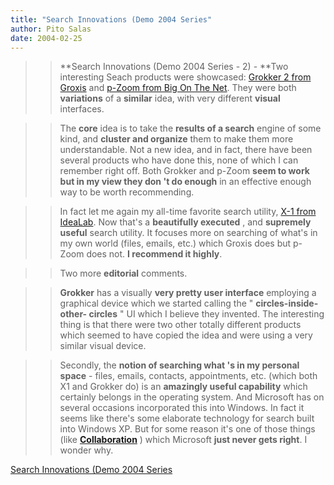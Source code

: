 ```yaml
---
title: "Search Innovations (Demo 2004 Series"
author: Pito Salas
date: 2004-02-25
---
```



>>

>> **Search Innovations (Demo 2004 Series - 2) - **Two interesting Seach
products were showcased: [Grokker 2 from
Groxis](<http://www.groxis.com/service/grok/index.html>) and [p-Zoom from Big
On The Net](<http://www.bigonthenet.com/news/press20040216.htm>). They were
both **variations** of a **similar** idea, with very different **visual**
interfaces.

>>

>>  
>
>>

>> The **core** idea is to take the **results of a search** engine of some
kind, and **cluster and organize** them to make them more understandable. Not
a new idea, and in fact, there have been several products who have done this,
none of which I can remember right off. Both Grokker and p-Zoom **seem to work
but in my view they don 't do enough** in an effective enough way to be worth
recommending.

>>

>>  
>
>>

>> In fact let me again my all-time favorite search utility, [X-1 from
IdeaLab](<http://www.x1.com/>). Now that's a **beautifully executed** , and
**supremely useful** search utility. It focuses more on searching of what's in
my own world (files, emails, etc.) which Groxis does but p-Zoom does not.  **I
recommend it highly**.

>>

>>  
>
>>

>> Two more **editorial** comments.

>>

>>  
>
>>

>> **Grokker** has a visually **very pretty user interface** employing a
graphical device which we started calling the " **circles-inside-other-
circles** " UI which I believe they invented. The interesting thing is that
there were two other totally different products which seemed to have copied
the idea and were using a very similar visual device.

>>

>>  
>
>>

>> Secondly, the **notion of searching what 's in my personal space** - files,
emails, contacts, appointments, etc. (which both X1 and Grokker do) is an
**amazingly useful capability** which certainly belongs in the operating
system. And Microsoft has on several occasions incorporated this into Windows.
In fact it seems like there's some elaborate technology for search built into
Windows XP. But for some reason it's one of those things (like
**[Collaboration](<http://www.eroom.com>)** ) which Microsoft **just never
gets right**. I wonder why.


[Search Innovations (Demo 2004 Series](None)
